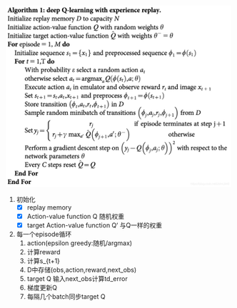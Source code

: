 ![img](./img/DQN_pseudocode.png)

1. 初始化
   - [x] replay memory
   - [x] Action-value function Q 随机权重
   - [x] target Action-value function Q‘ 与Q一样的权重

2. 每一个episode循环
   1. action(epsilon greedy:随机/argmax)
   2. 计算reward
   3. 计算s_{t+1}
   4. D中存储(obs,action,reward,next_obs)
   5. target Q 输入next_obs计算td_error
   6. 梯度更新Q
   7. 每隔几个batch同步target Q